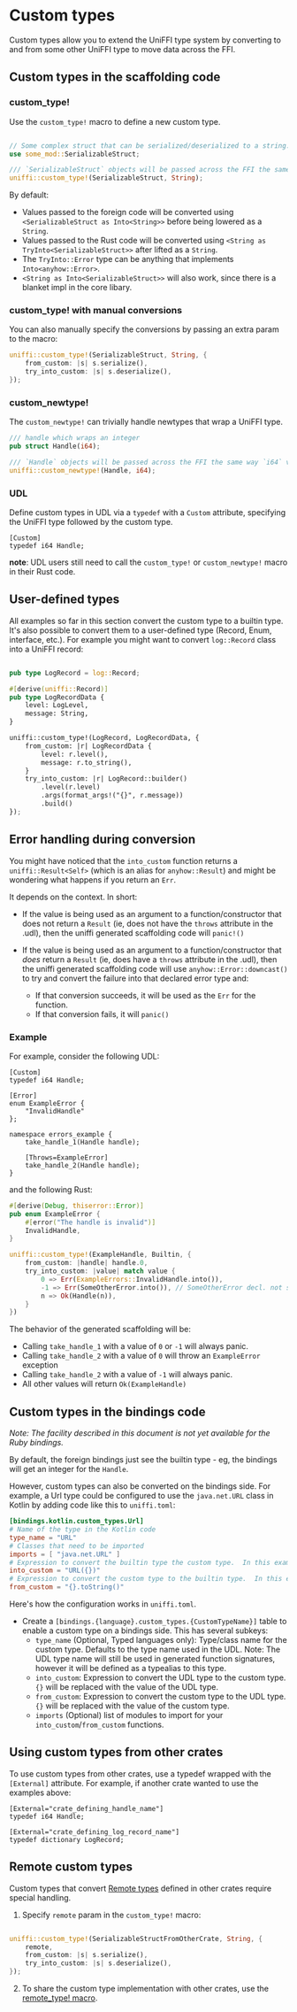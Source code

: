 # Custom types

Custom types allow you to extend the UniFFI type system by converting to and from some other UniFFI
type to move data across the FFI.

## Custom types in the scaffolding code

### custom_type!

Use the `custom_type!` macro to define a new custom type.

```rust

// Some complex struct that can be serialized/deserialized to a string.
use some_mod::SerializableStruct;

/// `SerializableStruct` objects will be passed across the FFI the same way `String` values are.
uniffi::custom_type!(SerializableStruct, String);
```

By default:

 - Values passed to the foreign code will be converted using `<SerializableStruct as Into<String>>` before being lowered as a `String`.
 - Values passed to the Rust code will be converted using `<String as TryInto<SerializableStruct>>` after lifted as a `String`.
 - The `TryInto::Error` type can be anything that implements `Into<anyhow::Error>`.
 - `<String as Into<SerializableStruct>>` will also work, since there is a blanket impl in the core libary.

### custom_type! with manual conversions

You can also manually specify the conversions by passing an extra param to the macro:

```rust
uniffi::custom_type!(SerializableStruct, String, {
    from_custom: |s| s.serialize(),
    try_into_custom: |s| s.deserialize(),
});
```

### custom_newtype!

The `custom_newtype!` can trivially handle newtypes that wrap a UniFFI type.

```rust
/// handle which wraps an integer
pub struct Handle(i64);

/// `Handle` objects will be passed across the FFI the same way `i64` values are.
uniffi::custom_newtype!(Handle, i64);
```

### UDL

Define custom types in UDL via a `typedef` with a `Custom` attribute, specifying the UniFFI type
followed by the custom type.

```idl
[Custom]
typedef i64 Handle;
```

**note**: UDL users still need to call the `custom_type!` or `custom_newtype!` macro in their Rust
code.

## User-defined types

All examples so far in this section convert the custom type to a builtin type.
It's also possible to convert them to a user-defined type (Record, Enum, interface, etc.).
For example you might want to convert `log::Record` class into a UniFFI record:

```rust

pub type LogRecord = log::Record;

#[derive(uniffi::Record)]
pub type LogRecordData {
    level: LogLevel,
    message: String,
}

uniffi::custom_type!(LogRecord, LogRecordData, {
    from_custom: |r| LogRecordData {
        level: r.level(),
        message: r.to_string(),
    }
    try_into_custom: |r| LogRecord::builder()
        .level(r.level)
        .args(format_args!("{}", r.message))
        .build()
});

```

## Error handling during conversion

You might have noticed that the `into_custom` function returns a `uniffi::Result<Self>` (which is an
alias for `anyhow::Result`) and might be wondering what happens if you return an `Err`.

It depends on the context. In short:

* If the value is being used as an argument to a function/constructor that does not return
  a `Result` (ie, does not have the `throws` attribute in the .udl), then the uniffi generated
  scaffolding code will `panic!()`

* If the value is being used as an argument to a function/constructor that *does* return a
  `Result` (ie, does have a `throws` attribute in the .udl), then the uniffi generated
  scaffolding code will use `anyhow::Error::downcast()` to try and convert the failure into
  that declared error type and:
  * If that conversion succeeds, it will be used as the `Err` for the function.
  * If that conversion fails, it will `panic()`

### Example
For example, consider the following UDL:
```idl
[Custom]
typedef i64 Handle;

[Error]
enum ExampleError {
    "InvalidHandle"
};

namespace errors_example {
    take_handle_1(Handle handle);

    [Throws=ExampleError]
    take_handle_2(Handle handle);
}
```

and the following Rust:
```rust
#[derive(Debug, thiserror::Error)]
pub enum ExampleError {
    #[error("The handle is invalid")]
    InvalidHandle,
}

uniffi::custom_type!(ExampleHandle, Builtin, {
    from_custom: |handle| handle.0,
    try_into_custom: |value| match value {
        0 => Err(ExampleErrors::InvalidHandle.into()),
        -1 => Err(SomeOtherError.into()), // SomeOtherError decl. not shown.
        n => Ok(Handle(n)),
    }
})
```

The behavior of the generated scaffolding will be:

* Calling `take_handle_1` with a value of `0` or `-1` will always panic.
* Calling `take_handle_2` with a value of `0` will throw an `ExampleError` exception
* Calling `take_handle_2` with a value of `-1` will always panic.
* All other values will return `Ok(ExampleHandle)`

## Custom types in the bindings code

*Note: The facility described in this document is not yet available for the Ruby bindings.*

By default, the foreign bindings just see the builtin type - eg, the bindings will get an integer
for the `Handle`.

However, custom types can also be converted on the bindings side.  For example, a Url type could be
configured to use the `java.net.URL` class in Kotlin by adding code like this to `uniffi.toml`:

```toml
[bindings.kotlin.custom_types.Url]
# Name of the type in the Kotlin code
type_name = "URL"
# Classes that need to be imported
imports = [ "java.net.URL" ]
# Expression to convert the builtin type the custom type.  In this example, `{}` will be replaced with the int value.
into_custom = "URL({})"
# Expression to convert the custom type to the builtin type.  In this example, `{}` will be replaced with the URL value.
from_custom = "{}.toString()"
```

Here's how the configuration works in `uniffi.toml`.

* Create a `[bindings.{language}.custom_types.{CustomTypeName}]` table to enable a custom type on a bindings side.  This has several subkeys:
  * `type_name` (Optional, Typed languages only): Type/class name for the
    custom type.  Defaults to the type name used in the UDL.  Note: The UDL
    type name will still be used in generated function signatures, however it
    will be defined as a typealias to this type.
  * `into_custom`: Expression to convert the UDL type to the custom type.  `{}` will be replaced with the value of the UDL type.
  * `from_custom`: Expression to convert the custom type to the UDL type.  `{}` will be replaced with the value of the custom type.
  * `imports` (Optional) list of modules to import for your `into_custom`/`from_custom` functions.

## Using custom types from other crates

To use custom types from other crates, use a typedef wrapped with the `[External]` attribute.
For example, if another crate wanted to use the examples above:

```idl
[External="crate_defining_handle_name"]
typedef i64 Handle;

[External="crate_defining_log_record_name"]
typedef dictionary LogRecord;
```

## Remote custom types

Custom types that convert [Remote types](./remote_ext_types.md#remote-types) defined in other crates require special handling.

1) Specify `remote` param in the `custom_type!` macro:

```rust

uniffi::custom_type!(SerializableStructFromOtherCrate, String, {
    remote,
    from_custom: |s| s.serialize(),
    try_into_custom: |s| s.deserialize(),
});
```

2) To share the custom type implementation with other crates, use the [remote_type! macro](./remote_ext_types.md#external+remote-types).
